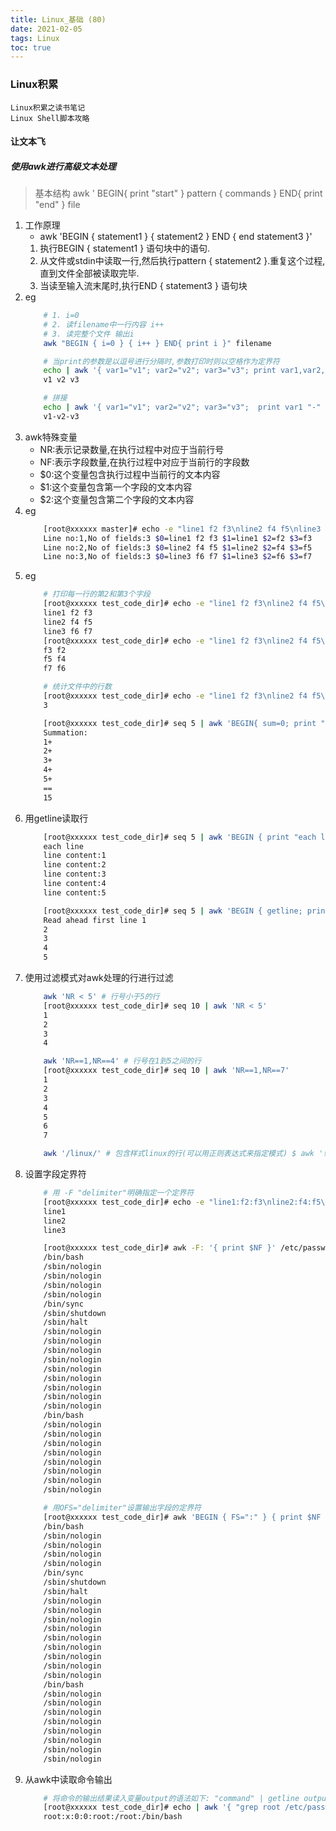 ```yaml
---
title: Linux_基础 (80)
date: 2021-02-05
tags: Linux
toc: true
---
```


### Linux积累
    Linux积累之读书笔记
    Linux Shell脚本攻略

<!-- more -->

#### 让文本飞

##### 使用awk进行高级文本处理
> 基本结构 awk ' BEGIN{  print "start" } pattern { commands } END{ print "end" } file
1. 工作原理
    * awk 'BEGIN { statement1 } { statement2 } END { end statement3 }'
    1. 执行BEGIN { statement1 } 语句块中的语句.
    2. 从文件或stdin中读取一行,然后执行pattern { statement2 }.重复这个过程,直到文件全部被读取完毕.
    3. 当读至输入流末尾时,执行END { statement3 } 语句块
2. eg
    ```bash
        # 1. i=0
        # 2. 读filename中一行内容 i++
        # 3. 读完整个文件 输出i
        awk "BEGIN { i=0 } { i++ } END{ print i }" filename

        # 当print的参数是以逗号进行分隔时,参数打印时则以空格作为定界符
        echo | awk '{ var1="v1"; var2="v2"; var3="v3"; print var1,var2,var3 ; }'
        v1 v2 v3

        # 拼接
        echo | awk '{ var1="v1"; var2="v2"; var3="v3";  print var1 "-" var2 "-" var3 ; }'
        v1-v2-v3
    ```
3. awk特殊变量
    * NR:表示记录数量,在执行过程中对应于当前行号
    * NF:表示字段数量,在执行过程中对应于当前行的字段数
    * $0:这个变量包含执行过程中当前行的文本内容
    * $1:这个变量包含第一个字段的文本内容
    * $2:这个变量包含第二个字段的文本内容
4. eg
    ```bash
        [root@xxxxxx master]# echo -e "line1 f2 f3\nline2 f4 f5\nline3 f6 f7" | awk '{ print "Line no:"NR",No of fields:"NF, "$0="$0, "$1="$1,"$2="$2,"$3="$3}'
        Line no:1,No of fields:3 $0=line1 f2 f3 $1=line1 $2=f2 $3=f3
        Line no:2,No of fields:3 $0=line2 f4 f5 $1=line2 $2=f4 $3=f5
        Line no:3,No of fields:3 $0=line3 f6 f7 $1=line3 $2=f6 $3=f7
    ```
5. eg
    ```bash
        # 打印每一行的第2和第3个字段
        [root@xxxxxx test_code_dir]# echo -e "line1 f2 f3\nline2 f4 f5\nline3 f6 f7"
        line1 f2 f3
        line2 f4 f5
        line3 f6 f7
        [root@xxxxxx test_code_dir]# echo -e "line1 f2 f3\nline2 f4 f5\nline3 f6 f7" | awk '{ print $3,$2 }'
        f3 f2
        f5 f4
        f7 f6

        # 统计文件中的行数
        [root@xxxxxx test_code_dir]# echo -e "line1 f2 f3\nline2 f4 f5\nline3 f6 f7" | awk 'END{ print NR }'
        3

        [root@xxxxxx test_code_dir]# seq 5 | awk 'BEGIN{ sum=0; print "Summation:" } { print $1"+"; sum+=$1 } END { print "=="; print sum }'
        Summation:
        1+
        2+
        3+
        4+
        5+
        ==
        15
    ```
6. 用getline读取行
    ```bash
        [root@xxxxxx test_code_dir]# seq 5 | awk 'BEGIN { print "each line" } { print "line content:"$0}'
        each line
        line content:1
        line content:2
        line content:3
        line content:4
        line content:5

        [root@xxxxxx test_code_dir]# seq 5 | awk 'BEGIN { getline; print "Read ahead first line", $0 } { print $0 }'
        Read ahead first line 1
        2
        3
        4
        5
    ```
7. 使用过滤模式对awk处理的行进行过滤
    ```bash
        awk 'NR < 5' # 行号小于5的行
        [root@xxxxxx test_code_dir]# seq 10 | awk 'NR < 5'
        1
        2
        3
        4

        awk 'NR==1,NR==4' # 行号在1到5之间的行
        [root@xxxxxx test_code_dir]# seq 10 | awk 'NR==1,NR==7'
        1
        2
        3
        4
        5
        6
        7

        awk '/linux/' # 包含样式linux的行(可以用正则表达式来指定模式) $ awk '!/linux/' # 不包含包含模式为linux的行
    ```
8. 设置字段定界符
    ```bash
        # 用 -F "delimiter"明确指定一个定界符
        [root@xxxxxx test_code_dir]# echo -e "line1:f2:f3\nline2:f4:f5\nline3:f6:f7" | awk -F: '{ print $1 }'
        line1
        line2
        line3

        [root@xxxxxx test_code_dir]# awk -F: '{ print $NF }' /etc/passwd
        /bin/bash
        /sbin/nologin
        /sbin/nologin
        /sbin/nologin
        /sbin/nologin
        /bin/sync
        /sbin/shutdown
        /sbin/halt
        /sbin/nologin
        /sbin/nologin
        /sbin/nologin
        /sbin/nologin
        /sbin/nologin
        /sbin/nologin
        /sbin/nologin
        /sbin/nologin
        /sbin/nologin
        /bin/bash
        /sbin/nologin
        /sbin/nologin
        /sbin/nologin
        /sbin/nologin
        /sbin/nologin
        /sbin/nologin
        /sbin/nologin
        /sbin/nologin

        # 用OFS="delimiter"设置输出字段的定界符
        [root@xxxxxx test_code_dir]# awk 'BEGIN { FS=":" } { print $NF }' /etc/passwd
        /bin/bash
        /sbin/nologin
        /sbin/nologin
        /sbin/nologin
        /sbin/nologin
        /bin/sync
        /sbin/shutdown
        /sbin/halt
        /sbin/nologin
        /sbin/nologin
        /sbin/nologin
        /sbin/nologin
        /sbin/nologin
        /sbin/nologin
        /sbin/nologin
        /sbin/nologin
        /sbin/nologin
        /bin/bash
        /sbin/nologin
        /sbin/nologin
        /sbin/nologin
        /sbin/nologin
        /sbin/nologin
        /sbin/nologin
        /sbin/nologin
        /sbin/nologin
    ```
9. 从awk中读取命令输出
    ```bash
        # 将命令的输出结果读入变量output的语法如下: "command" | getline output ;
        [root@xxxxxx test_code_dir]# echo | awk '{ "grep root /etc/passwd" | getline cmdout ; print cmdout }'
        root:x:0:0:root:/root:/bin/bash
    ```


